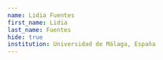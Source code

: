 ```yaml
---
name: Lidia Fuentes
first_name: Lidia 
last_name: Fuentes
hide: true
institution: Universidad de Málaga, España
---
```

